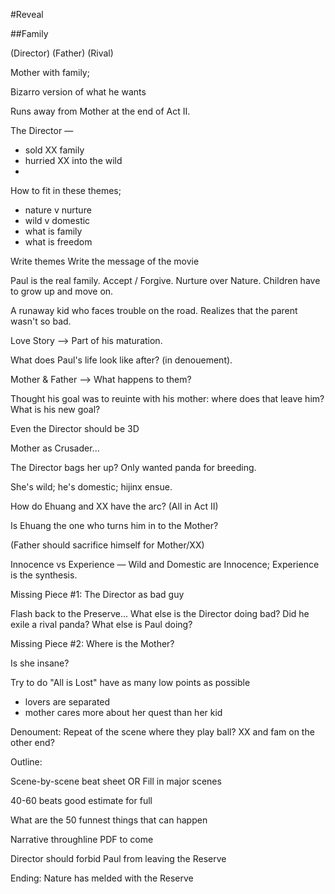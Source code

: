 #Reveal

##Family

(Director)
(Father)
(Rival)


Mother with family; 

Bizarro version of what he wants

Runs away from Mother at the end of Act II.

The Director — 
* sold XX family
* hurried XX into the wild
* 

How to fit in these themes;
* nature v nurture
* wild v domestic
* what is family
* what is freedom


Write themes 
Write the message of the movie

Paul is the real family. Accept / Forgive. Nurture over Nature.
Children have to grow up and move on.

A runaway kid who faces trouble on the road. Realizes that the parent wasn't so bad.

Love Story —> Part of his maturation.

What does Paul's life look like after? (in denouement).

Mother & Father —> What happens to them?

Thought his goal was to reuinte with his mother: where does that leave him? What is his new goal?

Even the Director should be 3D

Mother as Crusader...

The Director bags her up? Only wanted panda for breeding.

She's wild; he's domestic; hijinx ensue.

How do Ehuang and XX have the arc? (All in Act II)

Is Ehuang the one who turns him in to the Mother?

(Father should sacrifice himself for Mother/XX)

Innocence vs Experience — Wild and Domestic are Innocence; Experience is the synthesis.

Missing Piece #1: The Director as bad guy

Flash back to the Preserve... 
What else is the Director doing bad? Did he exile a rival panda?
What else is Paul doing? 

Missing Piece #2: Where is the Mother?

Is she insane? 

Try to do "All is Lost" have as many low points as possible
* lovers are separated
* mother cares more about her quest than her kid


Denoument: Repeat of the scene where they play ball? XX and fam on the other end?

Outline:

Scene-by-scene beat sheet
OR
Fill in major scenes 

40-60 beats good estimate for full 

What are the 50 funnest things that can happen

Narrative throughline PDF to come

Director should forbid Paul from leaving the Reserve


Ending: Nature has melded with the Reserve
